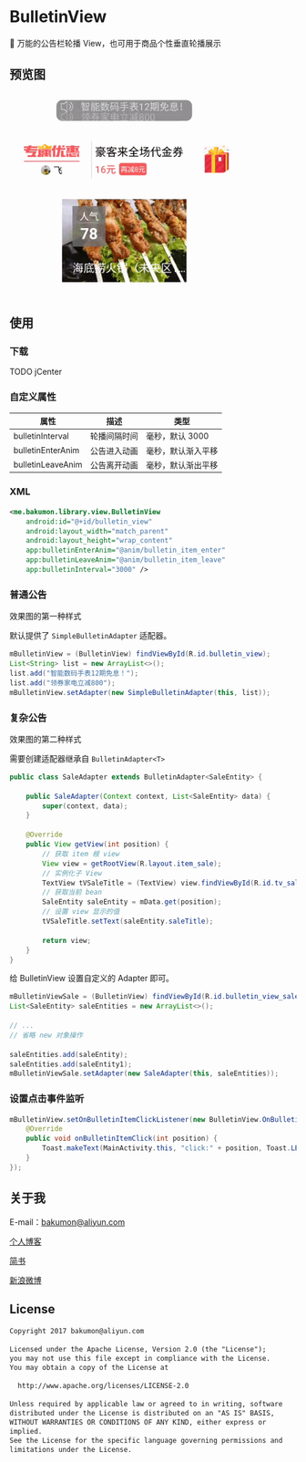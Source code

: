 # BulletinView
:camel: 万能的公告栏轮播 View，也可用于商品个性垂直轮播展示

## 预览图

![BulletinView.gif](https://github.com/Bakumon/BulletinView/raw/master/art/BulletinView.gif)


## 使用

### 下载

TODO jCenter

### 自定义属性

|属性|描述|类型|
|---|---|---|
|bulletinInterval|轮播间隔时间|毫秒，默认 3000|
|bulletinEnterAnim|公告进入动画|毫秒，默认渐入平移|
|bulletinLeaveAnim|公告离开动画|毫秒，默认渐出平移|

### XML

```xml
<me.bakumon.library.view.BulletinView
    android:id="@+id/bulletin_view"
    android:layout_width="match_parent"
    android:layout_height="wrap_content"
    app:bulletinEnterAnim="@anim/bulletin_item_enter"
    app:bulletinLeaveAnim="@anim/bulletin_item_leave"
    app:bulletinInterval="3000" />
```

### 普通公告

效果图的第一种样式

默认提供了 `SimpleBulletinAdapter` 适配器。

```java
mBulletinView = (BulletinView) findViewById(R.id.bulletin_view);
List<String> list = new ArrayList<>();
list.add("智能数码手表12期免息！");
list.add("领券家电立减800");
mBulletinView.setAdapter(new SimpleBulletinAdapter(this, list));
```

### 复杂公告

效果图的第二种样式

需要创建适配器继承自 `BulletinAdapter<T>`

```java
public class SaleAdapter extends BulletinAdapter<SaleEntity> {

    public SaleAdapter(Context context, List<SaleEntity> data) {
        super(context, data);
    }

    @Override
    public View getView(int position) {
        // 获取 item 根 view
        View view = getRootView(R.layout.item_sale);
        // 实例化子 View
        TextView tVSaleTitle = (TextView) view.findViewById(R.id.tv_sale_title);
        // 获取当前 bean
        SaleEntity saleEntity = mData.get(position);
        // 设置 view 显示的值
        tVSaleTitle.setText(saleEntity.saleTitle);

        return view;
    }
}
```

给 BulletinView 设置自定义的 Adapter 即可。

```java
mBulletinViewSale = (BulletinView) findViewById(R.id.bulletin_view_sale)
List<SaleEntity> saleEntities = new ArrayList<>();

// ...
// 省略 new 对象操作

saleEntities.add(saleEntity);
saleEntities.add(saleEntity1);
mBulletinViewSale.setAdapter(new SaleAdapter(this, saleEntities));
```

### 设置点击事件监听

```java
mBulletinView.setOnBulletinItemClickListener(new BulletinView.OnBulletinItemClickListener() {
    @Override
    public void onBulletinItemClick(int position) {
        Toast.makeText(MainActivity.this, "click:" + position, Toast.LENGTH_SHORT).show();
    }
});
````

## 关于我

E-mail：bakumon@aliyun.com

[个人博客](https://www.bakumon.me/)

[简书](http://www.jianshu.com/u/c87569a18050)

[新浪微博](http://weibo.com/twimb)

## License
```
Copyright 2017 bakumon@aliyun.com

Licensed under the Apache License, Version 2.0 (the "License");
you may not use this file except in compliance with the License.
You may obtain a copy of the License at

  http://www.apache.org/licenses/LICENSE-2.0

Unless required by applicable law or agreed to in writing, software
distributed under the License is distributed on an "AS IS" BASIS,
WITHOUT WARRANTIES OR CONDITIONS OF ANY KIND, either express or implied.
See the License for the specific language governing permissions and
limitations under the License.
```